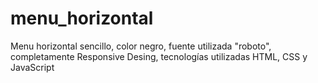 # menu_horizontal
Menu horizontal sencillo, color negro, fuente utilizada "roboto", completamente Responsive Desing, tecnologías utilizadas HTML, CSS y JavaScript
